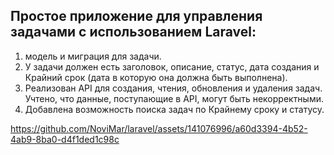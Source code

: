 
## Простое приложение для управления задачами с использованием Laravel:

1. модель и миграция для задачи.
2. У задачи должен есть заголовок, описание, статус, дата создания и Крайний срок (дата в которую она должна быть выполнена).
3. Реализован API для создания, чтения, обновления и удаления задач. Учтено, что данные, поступающие в API, могут быть некорректными.
4. Добавлена возможность поиска задач по Крайнему сроку и статусу.   


https://github.com/NoviMar/laravel/assets/141076996/a60d3394-4b52-4ab9-8ba0-d4f1ded1c98c
